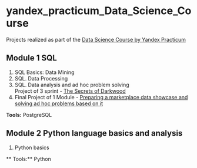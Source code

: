 # yandex_practicum_Data_Science_Course
Projects realized as part of the [Data Science Course by Yandex Practicum](https://practicum.yandex.ru/data-scientist/?from=catalog)
## Module 1 SQL
  1. SQL Basics: Data Mining
  2. SQL. Data Processing
  3. SQL. Data analysis and ad hoc problem solving  
       Project of 3 sprint - [The Secrets of Darkwood](https://github.com/blbl-blbl/yandex_practicum_Data_Science_Course/blob/main/Module_1_SQL/3_sprint/3_sprint_project.sql)
  4. Final Project of 1 Module - [Preparing a marketplace data showcase and solving ad hoc problems based on it](https://github.com/blbl-blbl/yandex_practicum_Data_Science_Course/blob/main/Module_1_SQL/Final_project_of_1_module.sql)

**Tools:** PostgreSQL

## Module 2 Python language basics and analysis
  1. Python basics

** Tools:** Python
